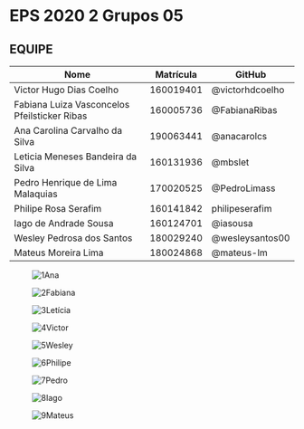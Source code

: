 # EPS 2020 2 Grupos 05

## EQUIPE

|Nome|Matrícula|GitHub|
|---|---|---|
|Victor Hugo Dias Coelho| 160019401|@victorhdcoelho|
|Fabiana Luiza Vasconcelos Pfeilsticker Ribas|160005736|@FabianaRibas|
|Ana Carolina Carvalho da Silva|190063441|@anacarolcs|
|Leticia Meneses Bandeira da Silva|160131936|@mbslet|
|Pedro Henrique de Lima Malaquias|170020525|@PedroLimass|
|Philipe Rosa Serafim|160141842|philipeserafim|
|Iago de Andrade Sousa|160124701|@iasousa|
|Wesley Pedrosa dos Santos|180029240|@wesleysantos00|
|Mateus Moreira Lima|180024868|@mateus-lm|


<div class="fotos_div">
<div class="hover11"><figure><img alt="1" src="img/ana.jpg"><span>Ana</span></figure></div>
<div class="hover11"><figure><img alt="2" src="img/fab.jpg"><span>Fabiana</span></figure></div>
<div class="hover11"><figure><img alt="3" src="img/let.jpg"><span>Letícia</span></figure></div>
<div class="hover11"><figure><img alt="4" src="img/victor.jpg"><span>Victor</span></figure></div>
<div class="hover11"><figure><img alt="5" src="img/we.jpg"><span>Wesley</span></figure></div>
<div class="hover11"><figure><img alt="6" src="img/phe.jpg"><span>Philipe</span></figure></div>
<div class="hover11"><figure><img alt="7" src="img/pedro.jpg"><span>Pedro</span></figure></div>
<div class="hover11"><figure><img alt="8" src="img/iago.jpg"><span>Iago</span></figure></div>
<div class="hover11"><figure><img alt="9" src="img/mateus.jpg"><span>Mateus</span></figure></div>
</div>
